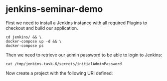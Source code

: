 # jenkins-seminar-demo

First we need to install a Jenkins instance with all required Plugins to checkout and build our application.

    cd jenkins/ && \
    docker-compose up -d && \
    docker-compose ps

Then we need to retrieve our admin password to be able to login to Jenkins:

    cat /tmp/jenkins-task-6/secrets/initialAdminPassword

Now create a project with the following URI defined: 